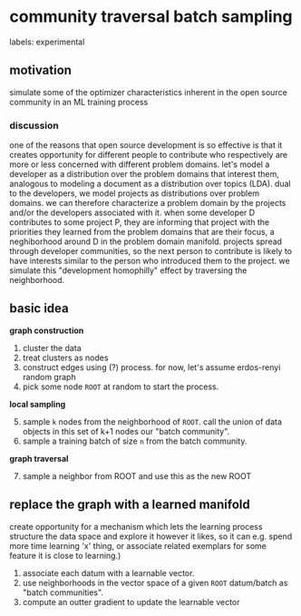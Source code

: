 # community traversal batch sampling

labels: experimental

## motivation

simulate some of the optimizer characteristics inherent in the open source community in an ML training process

### discussion

one of the reasons that open source development is so effective is that it creates opportunity for different people to contribute who respectively are more or less concerned with different problem domains. let's model a developer as a distribution over the problem domains that interest them, analogous to modeling a document as a distribution over topics (LDA). dual to the developers, we model projects as distributions over problem domains. we can therefore characterize a problem domain by the projects and/or the developers associated with it. when some developer D contributes to some project P, they are informing that project with the priorities they learned from the problem domains that are their focus, a neghiborhood around D in the problem domain manifold. projects spread through developer communities, so the next person to contribute is likely to have interests similar to the person who introduced them to the project. we simulate this "development homophilly" effect by traversing the neighborhood.

## basic idea

**graph construction**

1. cluster the data
2. treat clusters as nodes
3. construct edges using (?) process. for now, let's assume erdos-renyi random graph
4. pick some node `ROOT` at random to start the process.

**local sampling**

5. sample `k` nodes from the neighborhood of `ROOT`. call the union of data objects in this set of k+1 nodes our "batch community".
6. sample a training batch of size `n` from the batch community.

**graph traversal**

7. sample a neighbor from ROOT and use this as the new ROOT

## replace the graph with a learned manifold

create opportunity for a mechanism which lets the learning process structure the data space and explore it however it likes, so it can e.g. spend more time learning 'x' thing, or associate related exemplars for some feature it is close to learning.)

1. associate each datum with a learnable vector.
2. use neighborhoods in the vector space of a given `ROOT` datum/batch as "batch communities".
3. compute an outter gradient to update the learnable vector
